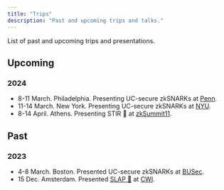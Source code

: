 ```yaml
---
title: "Trips"
description: "Past and upcoming trips and talks."
---
```


List of past and upcoming trips and presentations. 

## Upcoming
### 2024
- 8-11 March. Philadelphia. Presenting UC-secure zkSNARKs at [Penn](https://www.upenn.edu/).
- 11-14 March. New York. Presenting UC-secure zkSNARKs at [NYU](https://cs.nyu.edu/home/index.html).
- 8-14 April. Athens. Presenting STIR 🥣 at [zkSummit11](https://www.zksummit.com/).

## Past
### 2023
- 4-8 March. Boston. Presented UC-secure zkSNARKs at [BUSec](https://www.bu.edu/cs/groups/busec/).
- 15 Dec. Amsterdam. Presented [SLAP 👋](/papers/slap) at [CWI](https://www.cwi.nl/en/).
